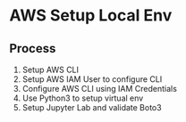 # AWS Setup Local Env

## Process

1. Setup AWS CLI
2. Setup AWS IAM User to configure CLI
3. Configure AWS CLI using IAM Credentials
4. Use Python3 to setup virtual env
5. Setup Jupyter Lab and validate Boto3


